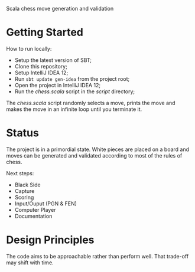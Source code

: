 Scala chess move generation and validation

Getting Started
===============

How to run locally:

* Setup the latest version of SBT;
* Clone this repository;
* Setup IntelliJ IDEA 12;
* Run `sbt update gen-idea` from the project root;
* Open the project in IntelliJ IDEA 12;
* Run the *chess.scala* script in the *script* directory; 

The *chess.scala* script randomly selects a move, prints the move and makes the move in an infinite loop until you terminate it.

Status
==========

The project is in a primordial state. White pieces are placed on a board and moves can be generated and validated according to most of the rules of chess.

Next steps:

* Black Side
* Capture
* Scoring
* Input/Ouput (PGN & FEN)
* Computer Player
* Documentation

Design Principles
=================

The code aims to be approachable rather than perform well. That trade-off may shift with time.
